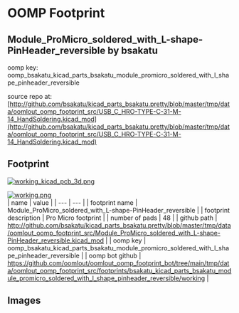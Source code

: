 # OOMP Footprint  
## Module_ProMicro_soldered_with_L-shape-PinHeader_reversible  by bsakatu  
  
oomp key: oomp_bsakatu_kicad_parts_bsakatu_module_promicro_soldered_with_l_shape_pinheader_reversible  
  
source repo at: [http://github.com/bsakatu/kicad_parts_bsakatu.pretty/blob/master/tmp/data/oomlout_oomp_footprint_src/USB_C_HRO-TYPE-C-31-M-14_HandSoldering.kicad_mod](http://github.com/bsakatu/kicad_parts_bsakatu.pretty/blob/master/tmp/data/oomlout_oomp_footprint_src/USB_C_HRO-TYPE-C-31-M-14_HandSoldering.kicad_mod)  
## Footprint  
  
[![working_kicad_pcb_3d.png](working_kicad_pcb_3d_600.png)](working_kicad_pcb_3d.png)  
  
[![working.png](working_600.png)](working.png)  
| name | value | 
| --- | --- | 
| footprint name | Module_ProMicro_soldered_with_L-shape-PinHeader_reversible | 
| footprint description | Pro Micro footprint | 
| number of pads | 48 | 
| github path | http://github.com/bsakatu/kicad_parts_bsakatu.pretty/blob/master/tmp/data/oomlout_oomp_footprint_src/Module_ProMicro_soldered_with_L-shape-PinHeader_reversible.kicad_mod | 
| oomp key | oomp_bsakatu_kicad_parts_bsakatu_module_promicro_soldered_with_l_shape_pinheader_reversible | 
| oomp bot github | https://github.com/oomlout/oomlout_oomp_footprint_bot/tree/main/tmp/data/oomlout_oomp_footprint_src/footprints/bsakatu_kicad_parts_bsakatu_module_promicro_soldered_with_l_shape_pinheader_reversible/working | 
## Images  
